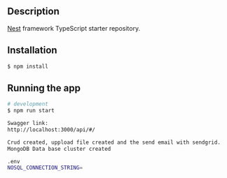 
## Description

[Nest](https://github.com/nestjs/nest) framework TypeScript starter repository.

## Installation

```bash
$ npm install
```

## Running the app

```bash
# development
$ npm run start

Swagger link: 
http://localhost:3000/api/#/

Crud created, uppload file created and the send email with sendgrid. 
MongoDB Data base cluster created 

.env 
NOSQL_CONNECTION_STRING=



